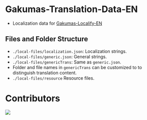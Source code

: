 # Gakumas-Translation-Data-EN

- Localization data for [Gakumas-Localify-EN](https://github.com/NatsumeLS/Gakumas-Localify-EN)

## Files and Folder Structure

- `./local-files/localization.json`: Localization strings.
- `./local-files/generic.json`: General strings.
- `./local-files/genericTrans`: Same as `generic.json`.
- Folder and file names in `genericTrans` can be customized to to distinguish translation content.
- `./local-files/resource` Resource files.

# Contributors

<a href="https://github.com/NatsumeLS/Gakumas-Translation-Data-EN">
  <img src="https://contrib.rocks/image?repo=NatsumeLS/Gakumas-Translation-Data-EN" />
</a>
